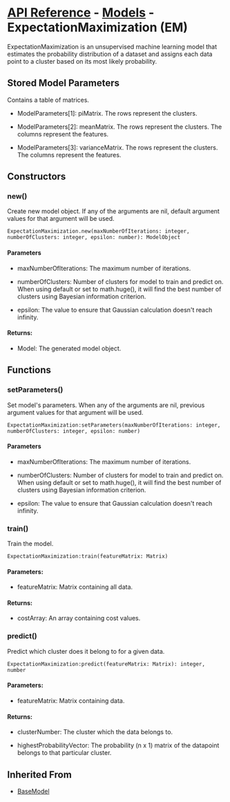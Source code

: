 # [API Reference](../../API.md) - [Models](../Models.md) - ExpectationMaximization (EM)

ExpectationMaximization is an unsupervised machine learning model that estimates the probability distribution of a dataset and assigns each data point to a cluster based on its most likely probability.

## Stored Model Parameters

Contains a table of matrices.  

* ModelParameters[1]: piMatrix. The rows represent the clusters.

* ModelParameters[2]: meanMatrix. The rows represent the clusters. The columns represent the features.

* ModelParameters[3]: varianceMatrix. The rows represent the clusters. The columns represent the features.

## Constructors

### new()

Create new model object. If any of the arguments are nil, default argument values for that argument will be used.

```
ExpectationMaximization.new(maxNumberOfIterations: integer, numberOfClusters: integer, epsilon: number): ModelObject
```
#### Parameters

* maxNumberOfIterations: The maximum number of iterations.

* numberOfClusters: Number of clusters for model to train and predict on. When using default or set to math.huge(), it will find the best number of clusters using Bayesian information criterion.

* epsilon: The value to ensure that Gaussian calculation doesn't reach infinity.

#### Returns:

* Model: The generated model object.

## Functions

### setParameters()

Set model's parameters. When any of the arguments are nil, previous argument values for that argument will be used. 

```
ExpectationMaximization:setParameters(maxNumberOfIterations: integer, numberOfClusters: integer, epsilon: number)
```

#### Parameters

* maxNumberOfIterations: The maximum number of iterations. 

* numberOfClusters: Number of clusters for model to train and predict on. When using default or set to math.huge(), it will find the best number of clusters using Bayesian information criterion.

* epsilon: The value to ensure that Gaussian calculation doesn't reach infinity.

### train()

Train the model.

```
ExpectationMaximization:train(featureMatrix: Matrix)
```

#### Parameters:

* featureMatrix: Matrix containing all data.

#### Returns:

* costArray: An array containing cost values.

### predict()

Predict which cluster does it belong to for a given data.

```
ExpectationMaximization:predict(featureMatrix: Matrix): integer, number
```

#### Parameters:

* featureMatrix: Matrix containing data.

#### Returns:

* clusterNumber: The cluster which the data belongs to.

* highestProbabilityVector: The probability (n x 1) matrix of the datapoint belongs to that particular cluster.

## Inherited From

* [BaseModel](BaseModel.md)
